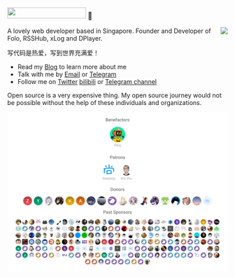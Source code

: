 ### <img width="180" height="25" src="https://glitch-art.vercel.app/api/simple?word=Hi%20I'm%20DIYgod&font=Doto" /> 👋

<picture>
  <source
    srcset="https://github-readme-stats-one-bice.vercel.app/api?username=diygod&show_icons=true&icon_color=0366d6&bg_color=ffffff&hide_title=true&hide_border=true&theme=github_dark&include_all_commits=true&count_private=true&role=OWNER,ORGANIZATION_MEMBER,COLLABORATOR&exclude_repo=ijkplayer,flv.js,DanmakuFlameMaster,ailab,MagicaSakura,boxing,overlord,gengine,discovery,GoogleTranslate,Weibo-Picture-Store"
    media="(prefers-color-scheme: dark)" />
  <source
    srcset="https://github-readme-stats-one-bice.vercel.app/api?username=diygod&show_icons=true&icon_color=0366d6&bg_color=ffffff&hide_title=true&hide_border=true&include_all_commits=true&count_private=true&role=OWNER,ORGANIZATION_MEMBER,COLLABORATOR&exclude_repo=ijkplayer,flv.js,DanmakuFlameMaster,ailab,MagicaSakura,boxing,overlord,gengine,discovery,GoogleTranslate,Weibo-Picture-Store"
    media="(prefers-color-scheme: light), (prefers-color-scheme: no-preference)" />
  <img src="https://github-readme-stats-one-bice.vercel.app/api?username=diygod&show_icons=true&icon_color=0366d6&bg_color=ffffff&hide_title=true&hide_border=true&include_all_commits=true&count_private=true&role=OWNER,ORGANIZATION_MEMBER,COLLABORATOR&exclude_repo=ijkplayer,flv.js,DanmakuFlameMaster,ailab,MagicaSakura,boxing,overlord,gengine,discovery,GoogleTranslate,Weibo-Picture-Store"
    align="right" />
</picture>

A lovely web developer based in Singapore.
Founder and Developer of Folo, RSSHub, xLog and DPlayer.

写代码是热爱，写到世界充满爱！

- Read my [Blog](https://diygod.cc/) to learn more about me
- Talk with me by [Email](mailto:i@diygod.me) or [Telegram](https://t.me/prpr233)
- Follow me on [Twitter](https://twitter.com/DIYdoge) [bilibili](https://space.bilibili.com/2267573) or [Telegram channel](https://t.me/awesomeDIYgod)

Open source is a very expensive thing. My open source journey would not be possible without the help of these individuals and organizations.

<p align="center">
  <a href="https://github.com/DIYgod/sponsors">
    <img src="https://raw.githubusercontent.com/DIYgod/sponsors/main/sponsors.wide.svg" />
  </a>
</p>

